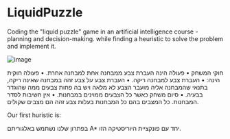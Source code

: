 # LiquidPuzzle
Coding the "liquid puzzle" game in an artificial intelligence course - planning and decision-making. while finding a heuristic to solve the problem and implement it.

![image](https://github.com/OrenAviya/LiquidPuzzle/assets/98823130/287d2656-325c-4897-af0e-85926e148561)

חוקי המשחק
• פעולה הינה העברת צבע ממבחנה אחת למבחנה אחרת.
• פעולה חוקית הינה:
• העברת צבע למבחנה ריקה.
• העברת צבע על צבע זהה במבחנה שאינה ריקה, בתנאי שהמבחנה אליה מועבר
הצבע לא מלאה ויש בה פחות צבעים ממה שהוגדר בבעיה.
• סיום משחק כאשר כל הצבעים ממוינים במבחנות.
• אין חשיבות לסדר המבחנות. כל המצבים בהם כל המבחנות בעלות צבע
זהה הם מצבים שקולים.

Our first huristic is: 


בפתרון שלנו נשתמש באלגוריתם A* יחד עם פונקציית היוריסטיקה הזו. 


